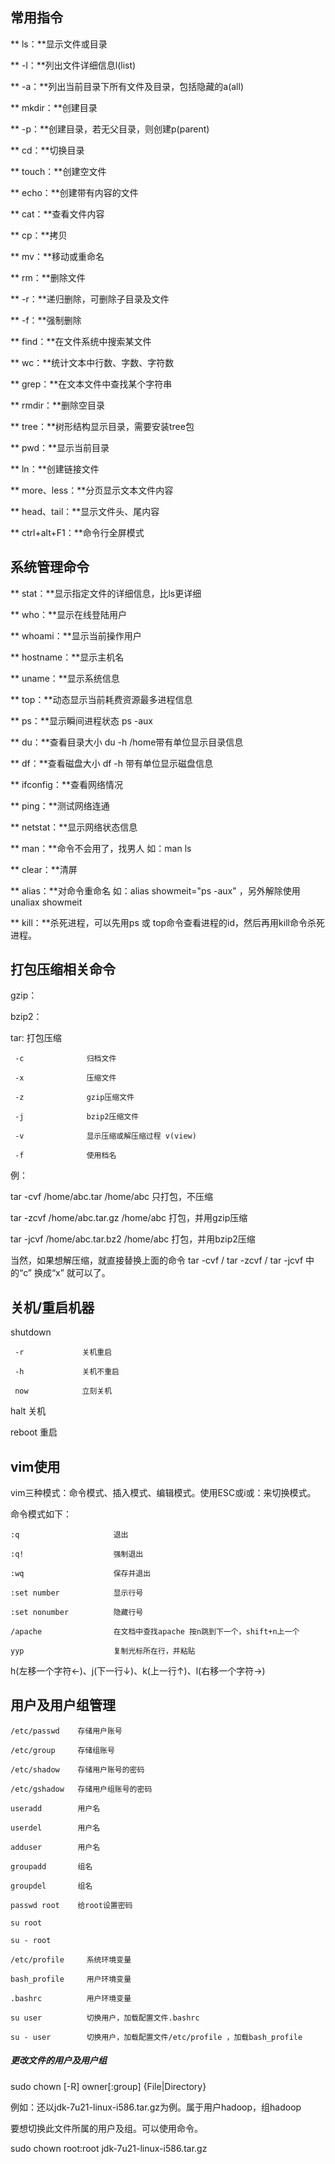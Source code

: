 ## 常用指令

** ls：**显示文件或目录

** -l：**列出文件详细信息l(list)

** -a：**列出当前目录下所有文件及目录，包括隐藏的a(all)

** mkdir：**创建目录

** -p：**创建目录，若无父目录，则创建p(parent)

** cd：**切换目录

** touch：**创建空文件

** echo：**创建带有内容的文件

** cat：**查看文件内容

** cp：**拷贝

** mv：**移动或重命名

** rm：**删除文件

** -r：**递归删除，可删除子目录及文件

** -f：**强制删除

** find：**在文件系统中搜索某文件

** wc：**统计文本中行数、字数、字符数

** grep：**在文本文件中查找某个字符串

** rmdir：**删除空目录

** tree：**树形结构显示目录，需要安装tree包

** pwd：**显示当前目录

** ln：**创建链接文件

** more、less：**分页显示文本文件内容

** head、tail：**显示文件头、尾内容

** ctrl+alt+F1：**命令行全屏模式


## 系统管理命令

** stat：**显示指定文件的详细信息，比ls更详细

** who：**显示在线登陆用户

** whoami：**显示当前操作用户

** hostname：**显示主机名

** uname：**显示系统信息

** top：**动态显示当前耗费资源最多进程信息

** ps：**显示瞬间进程状态 ps -aux

** du：**查看目录大小 du -h /home带有单位显示目录信息

** df：**查看磁盘大小 df -h 带有单位显示磁盘信息

** ifconfig：**查看网络情况

** ping：**测试网络连通

** netstat：**显示网络状态信息

** man：**命令不会用了，找男人  如：man ls

** clear：**清屏

** alias：**对命令重命名 如：alias showmeit="ps -aux" ，另外解除使用unaliax showmeit

** kill：**杀死进程，可以先用ps 或 top命令查看进程的id，然后再用kill命令杀死进程。


## 打包压缩相关命令

gzip：

bzip2：

tar:                打包压缩

     -c              归档文件

     -x              压缩文件

     -z              gzip压缩文件

     -j              bzip2压缩文件

     -v              显示压缩或解压缩过程 v(view)

     -f              使用档名

例：

tar -cvf /home/abc.tar /home/abc              只打包，不压缩

tar -zcvf /home/abc.tar.gz /home/abc        打包，并用gzip压缩

tar -jcvf /home/abc.tar.bz2 /home/abc      打包，并用bzip2压缩

当然，如果想解压缩，就直接替换上面的命令  tar -cvf  / tar -zcvf  / tar -jcvf 中的“c” 换成“x” 就可以了。



## 关机/重启机器

shutdown

     -r             关机重启

     -h             关机不重启

     now            立刻关机

halt               关机

reboot          重启



## vim使用

vim三种模式：命令模式、插入模式、编辑模式。使用ESC或i或：来切换模式。

命令模式如下：

    :q                     退出

    :q!                    强制退出

    :wq                    保存并退出

    :set number            显示行号

    :set nonumber          隐藏行号

    /apache                在文档中查找apache 按n跳到下一个，shift+n上一个

    yyp                    复制光标所在行，并粘贴
h(左移一个字符←)、j(下一行↓)、k(上一行↑)、l(右移一个字符→)


## 用户及用户组管理

    /etc/passwd    存储用户账号

    /etc/group     存储组账号

    /etc/shadow    存储用户账号的密码

    /etc/gshadow   存储用户组账号的密码

    useradd        用户名

    userdel        用户名

    adduser        用户名

    groupadd       组名

    groupdel       组名

    passwd root    给root设置密码

    su root

    su - root

    /etc/profile     系统环境变量

    bash_profile     用户环境变量

    .bashrc          用户环境变量

    su user          切换用户，加载配置文件.bashrc

    su - user        切换用户，加载配置文件/etc/profile ，加载bash_profile

##### 更改文件的用户及用户组

sudo chown [-R] owner[:group] {File|Directory}

例如：还以jdk-7u21-linux-i586.tar.gz为例。属于用户hadoop，组hadoop

要想切换此文件所属的用户及组。可以使用命令。

sudo chown root:root jdk-7u21-linux-i586.tar.gz

 